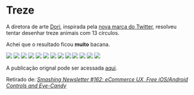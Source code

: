 # Treze

A diretora de arte [Dori](http://dorotapankowska.com/info.html), inspirada pela [nova marca do Twitter](https://designshack.net/articles/graphics/twitters-new-logo-the-geometry-and-evolution-of-our-favorite-bird/), resolveu tentar desenhar treze animais com 13 círculos.

Achei que o resultado ficou **muito** bacana.

![](http://www.dorotapankowska.com/animals/poster-owl.gif)
![](http://www.dorotapankowska.com/animals/poster-rabbit.gif)
![](http://www.dorotapankowska.com/animals/poster-monkey.gif)
![](http://www.dorotapankowska.com/animals/poster-elephant.gif)
![](http://www.dorotapankowska.com/animals/poster-toucan.gif)
![](http://www.dorotapankowska.com/animals/poster-giraffe.gif)
![](http://www.dorotapankowska.com/animals/poster-mouse.gif)
![](http://www.dorotapankowska.com/animals/poster-dog.gif)
![](http://www.dorotapankowska.com/animals/poster-cat.gif)
![](http://www.dorotapankowska.com/animals/poster-fox.gif)
![](http://www.dorotapankowska.com/animals/poster-whale.gif)
![](http://www.dorotapankowska.com/animals/poster-frog.gif)
![](http://www.dorotapankowska.com/animals/poster-walrus.gif)

A publicação orignal pode ser acessada [aqui](http://dorotapankowska.com/13-animals-13-circles.html).

Retirado de: [*Smashing Newsletter #162: eCommerce UX, Free iOS/Android Controls and Eye-Candy*](https://www.smashingmagazine.com/smashing-newsletter-issue-162/?mc_cid=7b8a1d18f9&mc_eid=d90aa868fb)